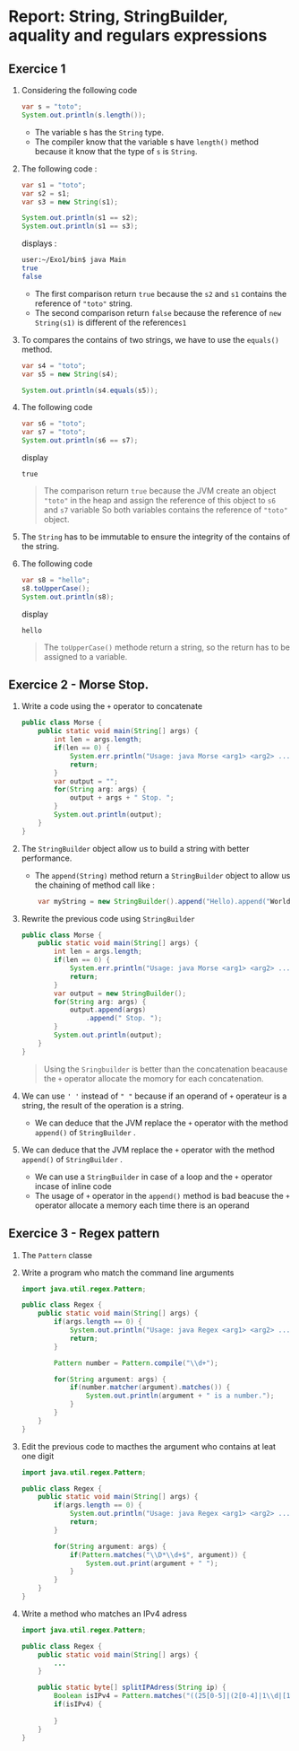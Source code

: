# Report: String, StringBuilder, aquality and regulars expressions

##  Exercice 1
1. Considering the following code
    ```java
    var s = "toto";
    System.out.println(s.length());
    ```
    - The variable s has the `String` type.
    - The compiler know that the variable s have `length()` method because it know that the type of `s` is `String`.

2. The following code :
    ```java
    var s1 = "toto";
    var s2 = s1;
    var s3 = new String(s1);

    System.out.println(s1 == s2);
    System.out.println(s1 == s3);
    ```
    displays : 
    ```sh
    user:~/Exo1/bin$ java Main
    true
    false
    ```
    - The first comparison return `true` because the `s2` and `s1` contains the reference of `"toto"` string.
    - The second comparison return `false` because the reference of `new String(s1)` is different of the reference`s1`

3. To compares the contains of two strings, we have to use the `equals()` method.
    ```java
    var s4 = "toto";
    var s5 = new String(s4);

    System.out.println(s4.equals(s5));
    ```

4. The following code
    ```java
    var s6 = "toto";
    var s7 = "toto";
    System.out.println(s6 == s7);
    ```
    display
    ```
    true
    ```
    > The comparison return `true` because the JVM create an object `"toto"` in the heap and assign the reference of this object to `s6` and `s7` variable
    So both variables contains the reference of `"toto"` object.

5. The `String` has to be immutable to ensure the integrity of the contains of the string.

6. The following code
    ```java
    var s8 = "hello";
    s8.toUpperCase();
    System.out.println(s8);
    ```
     display 
    ```
    hello
    ```
    > The `toUpperCase()` methode return a string, so the return has to be assigned to a variable.

## Exercice 2 - Morse Stop.
1. Write a code using the `+` operator to concatenate
    ```java
    public class Morse {
        public static void main(String[] args) {
            int len = args.length;
            if(len == 0) {
                System.err.println("Usage: java Morse <arg1> <arg2> ....");
                return;
            }
            var output = "";
            for(String arg: args) {
                output + args + " Stop. ";
            }
            System.out.println(output);
        }
   }
    ```

2. The `StringBuilder` object allow us to build a string with better performance.
    - The `append(String)` method return a `StringBuilder` object to allow us the chaining of method call like :
    ```java
        var myString = new StringBuilder().append("Hello).append("World);
    ``` 

3. Rewrite the previous code using `StringBuilder`
    ```java
    public class Morse {
        public static void main(String[] args) {
            int len = args.length;
            if(len == 0) {
                System.err.println("Usage: java Morse <arg1> <arg2> ....");
                return;
            }
            var output = new StringBuilder();
            for(String arg: args) {
                output.append(args)
                    .append(" Stop. ");
            }
            System.out.println(output);
        }
   }
    ```
    > Using the `Sringbuilder` is better than the concatenation beacause the `+` operator allocate the momory for each concatenation.  

4. We can use `' '` instead of `" "` because if an operand of `+` operateur is a string, the result of the operation is a string.
    - We can deduce that the JVM replace the `+` operator with the method `append()` of `StringBuilder` .

5. We can deduce that the JVM replace the `+` operator with the method `append()` of `StringBuilder` .
    - We can use a `StringBuilder` in case of a loop and the `+` operator incase of inline code
    - The usage of `+` operator in the `append()` method is bad beacuse the `+` operator allocate a memory each time there is an operand


## Exercice 3 - Regex pattern
1. The `Pattern` classe 

2. Write a program who match the command line arguments
    ```java
    import java.util.regex.Pattern;

    public class Regex {
        public static void main(String[] args) {
            if(args.length == 0) {
                System.out.println("Usage: java Regex <arg1> <arg2> ...");
                return;
            }

            Pattern number = Pattern.compile("\\d+");

            for(String argument: args) {
                if(number.matcher(argument).matches()) {
                    System.out.println(argument + " is a number.");
                }
            }
        }
    }
    ```

3. Edit the previous code to macthes the argument who contains at leat one digit
    ```java
    import java.util.regex.Pattern;

    public class Regex {
        public static void main(String[] args) {
            if(args.length == 0) {
                System.out.println("Usage: java Regex <arg1> <arg2> ...");
                return;
            }

            for(String argument: args) {
                if(Pattern.matches("\\D*\\d+$", argument)) {
                    System.out.print(argument + " ");
                }
            }
        }
    }
    ```

4. Write a method who matches an IPv4 adress
    ```java
    import java.util.regex.Pattern;

    public class Regex {
        public static void main(String[] args) {
            ...
        }

        public static byte[] splitIPAdress(String ip) {
            Boolean isIPv4 = Pattern.matches("((25[0-5]|(2[0-4]|1\\d|[1-9]|)\\d)(\\.(?!$)|$)){4}$", ip);
            if(isIPv4) {
                
            }
        }
    }
    ```